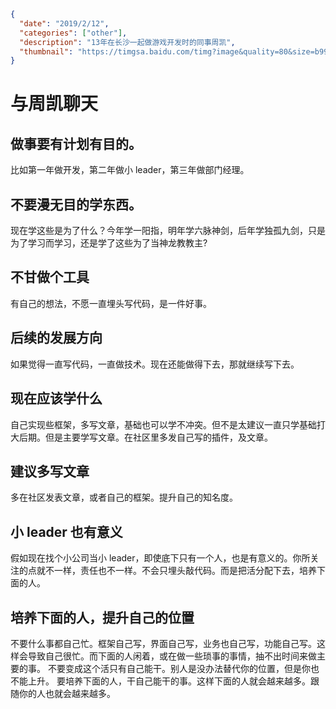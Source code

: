 ```json data
{
  "date": "2019/2/12",
  "categories": ["other"],
  "description": "13年在长沙一起做游戏开发时的同事周凯",
  "thumbnail": "https://timgsa.baidu.com/timg?image&quality=80&size=b9999_10000&sec=1544809648282&di=ec308f39dd0da28df03245447be85921&imgtype=0&src=http%3A%2F%2Fimg5.duitang.com%2Fuploads%2Fitem%2F201412%2F04%2F20141204151458_TE52s.thumb.700_0.jpeg"
}
```

# 与周凯聊天

## 做事要有计划有目的。

比如第一年做开发，第二年做小 leader，第三年做部门经理。

## 不要漫无目的学东西。

现在学这些是为了什么？今年学一阳指，明年学六脉神剑，后年学独孤九剑，只是为了学习而学习，还是学了这些为了当神龙教教主?

## 不甘做个工具

有自己的想法，不愿一直埋头写代码，是一件好事。

## 后续的发展方向

如果觉得一直写代码，一直做技术。现在还能做得下去，那就继续写下去。

## 现在应该学什么

自己实现些框架，多写文章，基础也可以学不冲突。但不是太建议一直只学基础打大后期。但是主要学写文章。在社区里多发自己写的插件，及文章。

## 建议多写文章

多在社区发表文章，或者自己的框架。提升自己的知名度。

## 小 leader 也有意义

假如现在找个小公司当小 leader，即使底下只有一个人，也是有意义的。你所关注的点就不一样，责任也不一样。不会只埋头敲代码。而是把活分配下去，培养下面的人。

## 培养下面的人，提升自己的位置

不要什么事都自己忙。框架自己写，界面自己写，业务也自己写，功能自己写。这样会导致自己很忙。而下面的人闲着，或在做一些琐事的事情，抽不出时间来做主要的事。 不要变成这个活只有自己能干。别人是没办法替代你的位置，但是你也不能上升。
要培养下面的人，干自己能干的事。这样下面的人就会越来越多。跟随你的人也就会越来越多。
